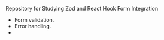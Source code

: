 Repository for Studying Zod and React Hook Form Integration

- Form validation.
- Error handling.
- 